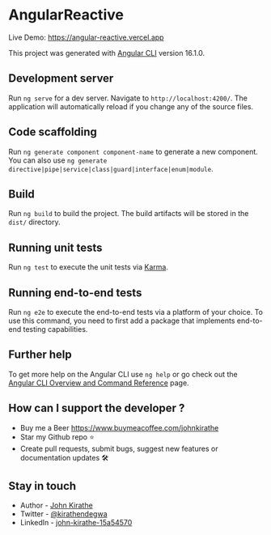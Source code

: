 # AngularReactive
Live Demo: https://angular-reactive.vercel.app

This project was generated with [Angular CLI](https://github.com/angular/angular-cli) version 16.1.0.

## Development server

Run `ng serve` for a dev server. Navigate to `http://localhost:4200/`. The application will automatically reload if you change any of the source files.

## Code scaffolding

Run `ng generate component component-name` to generate a new component. You can also use `ng generate directive|pipe|service|class|guard|interface|enum|module`.

## Build

Run `ng build` to build the project. The build artifacts will be stored in the `dist/` directory.

## Running unit tests

Run `ng test` to execute the unit tests via [Karma](https://karma-runner.github.io).

## Running end-to-end tests

Run `ng e2e` to execute the end-to-end tests via a platform of your choice. To use this command, you need to first add a package that implements end-to-end testing capabilities.

## Further help

To get more help on the Angular CLI use `ng help` or go check out the [Angular CLI Overview and Command Reference](https://angular.io/cli) page.

## How can I support the developer ?

- Buy me a Beer https://www.buymeacoffee.com/johnkirathe
- Star my Github repo ⭐
- Create pull requests, submit bugs, suggest new features or documentation updates 🛠

## Stay in touch

* Author - [John Kirathe](https://twitter.com/kirathendegwa)
* Twitter - [@kirathendegwa](https://twitter.com/kirathendegwa)
* LinkedIn - [john-kirathe-15a54570](https://www.linkedin.com/in/john-kirathe-15a54570/)
